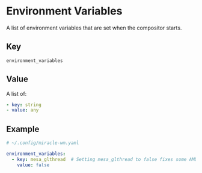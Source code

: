 # Environment Variables
A list of environment variables that are set when the compositor starts.

## Key
```
environment_variables
```

## Value
A list of:

```yaml
- key: string
- value: any
```

## Example

```yaml
# ~/.config/miracle-wm.yaml

environment_variables:
  - key: mesa_glthread  # Setting mesa_glthread to false fixes some AMD issues
    value: false
```
